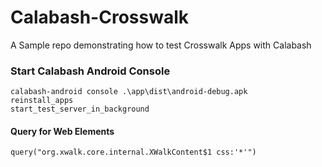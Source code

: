 # Calabash-Crosswalk

A Sample repo demonstrating how to test Crosswalk Apps with Calabash

### Start Calabash Android Console

```
calabash-android console .\app\dist\android-debug.apk
reinstall_apps
start_test_server_in_background
```

#### Query for Web Elements
```
query("org.xwalk.core.internal.XWalkContent$1 css:'*'")
```
